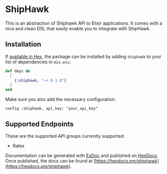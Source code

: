 # ShipHawk

This is an abstraction of Shiphawk API to Elixir applications.
It comes with a nice and clean DSL that easily enable you to integrate
with ShipHawk.

## Installation

If [available in Hex](https://hex.pm/docs/publish), the package can be installed
by adding `shiphawk` to your list of dependencies in `mix.exs`:

```elixir
def deps do
  [
    {:shiphawk, "~> 0.1.0"}
  ]
end
```

Make sure you also add the necessary configuration:

```
config :shiphawk, api_key: "your_api_key"
```

## Supported Endpoints

These are the supported API groups currenlty supported:

- Rates

Documentation can be generated with [ExDoc](https://github.com/elixir-lang/ex_doc)
and published on [HexDocs](https://hexdocs.pm). Once published, the docs can
be found at [https://hexdocs.pm/shiphawk](https://hexdocs.pm/shiphawk).

